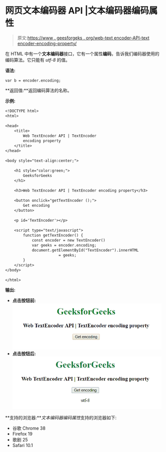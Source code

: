 # 网页文本编码器 API |文本编码器编码属性

> 原文:[https://www . geesforgeks . org/web-text encoder-API-text encoder-encoding-property/](https://www.geeksforgeeks.org/web-textencoder-api-textencoder-encoding-property/)

在 HTML 中有一个**文本编码器**接口，它有一个属性**编码**，告诉我们编码器使用的编码算法。它只能有 *utf-8* 的值。

**语法:**

```htmlhtml
var b = encoder.encoding;
```

**返回值:**返回编码算法的名称。

**示例:**

```htmlhtml
<!DOCTYPE html>
<html>

<head>
    <title>
        Web TextEncoder API | TextEncoder
        encoding property
    </title>
</head>

<body style="text-align:center;">

    <h1 style="color:green;"> 
        GeeksforGeeks 
    </h1>

    <h3>Web TextEncoder API | TextEncoder encoding property</h3>

    <button onclick="getTextEncoder ();">
        Get encoding
    </button>

    <p id='TextEncoder'></p>

    <script type="text/javascript">
        function getTextEncoder() {
            const encoder = new TextEncoder()
            var geeks = encoder.encoding;
            document.getElementById("TextEncoder").innerHTML
                        = geeks;
        }
    </script>
</body>

</html>
```

**输出:**

*   **点击按钮前:**
    ![](img/5c8c4706befacbcfdb393539bc6234f8.png)
*   **点击按钮后:**
    ![](img/ad095f0ef9204fd68abbfd6a5d13bf89.png)

**支持的浏览器:***文本编码器编码属性*支持的浏览器如下:

*   谷歌 Chrome 38
*   Firefox 19
*   歌剧 25
*   Safari 10.1